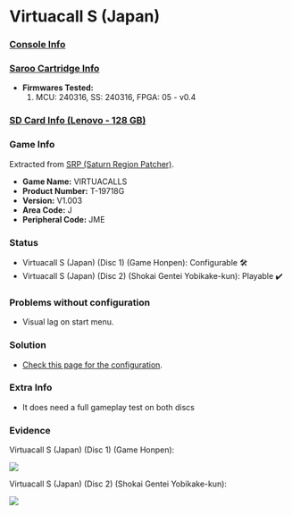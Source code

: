 # Virtuacall S (Japan)

### [Console Info](../../../../../Info/Consoles/VA13/README.md)

### [Saroo Cartridge Info](../../../../../Info/Cartridges/RetroGameParadiseStore/1.32F/README.md)

- <b>Firmwares Tested:</b>
  1. MCU: 240316, SS: 240316, FPGA: 05 - v0.4

### [SD Card Info (Lenovo - 128 GB)](../../../../../Info/SdCards/Lenovo/128GB/fat32/README.md)

### Game Info

Extracted from [SRP (Saturn Region Patcher)](https://segaxtreme.net/resources/saturn-region-patcher.81/download).

- <b>Game Name:</b> VIRTUACALLS
- <b>Product Number:</b> T-19718G
- <b>Version:</b> V1.003
- <b>Area Code:</b> J
- <b>Peripheral Code:</b> JME

### Status

- Virtuacall S (Japan) (Disc 1) (Game Honpen): Configurable :hammer_and_wrench:
- Virtuacall S (Japan) (Disc 2) (Shokai Gentei Yobikake-kun): Playable :heavy_check_mark:

### Problems without configuration

- Visual lag on start menu.

### Solution

- [Check this page for the configuration](https://github.com/williamdsw/saroo-configuration-list/blob/master/Regions/Retails/Japan/T-19718G/README.md).

### Extra Info

- It does need a full gameplay test on both discs

### Evidence

Virtuacall S (Japan) (Disc 1) (Game Honpen):

[![](https://img.youtube.com/vi/avRSQaxIkd0/0.jpg)](https://www.youtube.com/watch?v=avRSQaxIkd0)

Virtuacall S (Japan) (Disc 2) (Shokai Gentei Yobikake-kun):

[![](https://img.youtube.com/vi/Lj4-qMiCzlM/0.jpg)](https://www.youtube.com/watch?v=Lj4-qMiCzlM)

